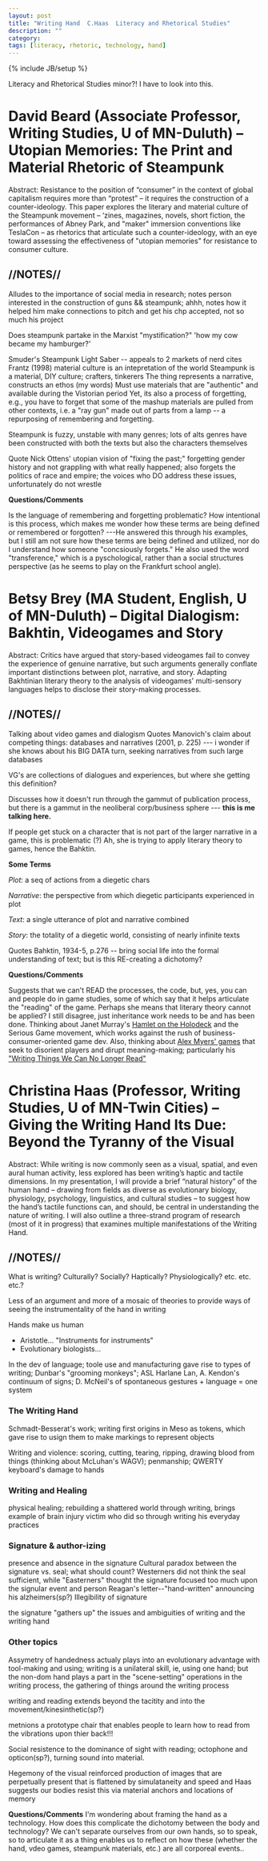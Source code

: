 ```yaml
---
layout: post
title: "Writing Hand  C.Haas  Literacy and Rhetorical Studies"
description: ""
category: 
tags: [literacy, rhetoric, technology, hand]
---
```

{% include JB/setup %}

Literacy and Rhetorical Studies minor?! I have to look into this.
# David Beard (Associate Professor, Writing Studies, U of MN-Duluth) – Utopian Memories: The Print and Material Rhetoric of Steampunk 

Abstract: Resistance to the position of “consumer” in the context of global capitalism requires more than “protest” – it requires the construction of a counter-ideology. This paper explores the literary and material culture of the Steampunk movement – ‘zines, magazines, novels, short fiction, the performances of Abney Park, and "maker" immersion conventions like TeslaCon – as rhetorics that articulate such a counter-ideology, with an eye toward assessing the effectiveness of "utopian memories" for resistance to consumer culture. 

## //NOTES//

Alludes to the importance of social media in research; notes person interested in the construction of guns && steampunk; ahhh, notes how it helped him make connections to pitch and get his chp accepted, not so much his project

Does steampunk partake in the Marxist "mystification?" 'how my cow became my hamburger?'

Smuder's Steampunk Light Saber -- appeals to 2 markets of nerd
cites Frantz (1998) material culture is an intepretation of the world
Steampunk is a material, DIY culture; crafters, tinkerers
The thing represents a narrative, constructs an ethos (my words)
Must use materials that are "authentic" and available during the Vistorian period
Yet, its also a process of forgetting, e.g., you have to forget that some of the mashup materials are pulled from other contexts, i.e. a "ray gun" made out of parts from a lamp -- a repurposing of remembering and forgetting.

Steampunk is fuzzy, unstable with many genres; lots of alts
genres have been constructed with both the texts but also the characters themselves

Quote Nick Ottens' utopian vision of "fixing the past;" forgetting gender history and not grappling with what really happened; also forgets the politics of race and empire; the voices who DO address these issues, unfortunately do not wrestle

**Questions/Comments**

Is the language of remembering and forgetting problematic? How intentional is this process, which makes me wonder how these terms are being defined or remembered or forgotten? ---He answered this through his examples, but I still am not sure how these terms are being defined and utilized, nor do I understand how someone "concsiously forgets." He also used the word "transference," which is a pyschological, rather than a social structures perspective (as he seems to play on the Frankfurt school angle).

# Betsy Brey (MA Student, English, U of MN-Duluth) – Digital Dialogism: Bakhtin, Videogames and Story

Abstract: Critics have argued that story-based videogames fail to convey the experience of genuine narrative, but such arguments generally conflate important distinctions between plot, narrative, and story. Adapting Bakhtinian literary theory to the analysis of videogames' multi-sensory languages helps to disclose their story-making processes.

## //NOTES//

Talking about video games and dialogism
Quotes Manovich's claim about competing things: databases and narratives (2001, p. 225) --- i wonder if she knows about his BIG DATA turn, seeking narratives from such large databases

VG's are collections of dialogues and experiences, but where she getting this definition?

Discusses how it doesn't run through the gammut of publication process, but there is a gammut in the neoliberal corp/business sphere --- **this is me talking here.**

If people get stuck on a character that is not part of the larger narrative in a game, this is problematic (?) Ah, she is trying to apply literary theory to games, hence the Bahktin.

**Some Terms**

*Plot*: a seq of actions from a diegetic chars

*Narrative*: the perspective from which diegetic participants experienced in plot

*Text*: a single utterance of plot and narrative combined

*Story*: the totality of a diegetic world, consisting of nearly infinite texts

Quotes Bahktin, 1934-5, p.276 -- bring social life into the formal understanding of text; but is this RE-creating a dichotomy?

**Questions/Comments**

Suggests that we can't READ the processes, the code, but, yes, you can and people do in game studies, some of which say that it helps articulate the "reading" of the game. Perhaps she means that literary theory cannot be applied? I still disagree, just inheritance work needs to be and has been done. Thinking about Janet Murray's [Hamlet on the Holodeck](http://www.amazon.com/Hamlet-Holodeck-Future-Narrative-Cyberspace/dp/0262631873) and the Serious Game movement, which works against the rush of business-consumer-oriented game dev. Also, thinking about [Alex Myers' games](http://alexmyers.info/) that seek to disorient players and dirupt meaning-making; particularly his ["Writing Things We Can No Longer Read"](http://alexmyers.info/Writing-Things-We-Can-No-Longer-Read)

# Christina Haas (Professor, Writing Studies, U of MN-Twin Cities) – Giving the Writing Hand Its Due: Beyond the Tyranny of the Visual

Abstract: While writing is now commonly seen as a visual, spatial, and even aural human activity, less explored has been writing’s haptic and tactile dimensions. In my presentation, I will provide a brief “natural history” of the human hand – drawing from fields as diverse as evolutionary biology, physiology, psychology, linguistics, and cultural studies – to suggest how the hand’s tactile functions can, and should, be central in understanding the nature of writing. I will also outline a three-strand program of research (most of it in progress) that examines multiple manifestations of the Writing Hand.

## //NOTES//

What is writing? Culturally? Socially? Haptically? Physiologically? etc. etc. etc.?

Less of an argument and more of a mosaic of theories to provide ways of seeing the instrumentality of the hand in writing

Hands make us human
- Aristotle... "Instruments for instruments"
- Evolutionary biologists...

In the dev of language; toole use and manufacturing gave rise to types of writing; Dunbar's "grooming monkeys"; ASL Harlane Lan, A. Kendon's continuum of signs; D. McNeil's of spontaneous gestures + language = one system

### The Writing Hand

Schmadt-Besserat's work; writing first origins in Meso as tokens, which gave rise to usign them to make markings to represent objects

Writing and violence: scoring, cutting, tearing, ripping, drawing blood from things (thinking about McLuhan's WAGV); penmanship; QWERTY keyboard's damage to hands

### Writing and Healing
physical healing; rebuilding a shattered world through writing, brings example of brain injury victim who did so through writing his everyday practices

### Signature & author-izing
presence and absence in the signature
Cultural paradox between the signature vs. seal; what should count? Westerners did not think the seal sufficient, while "Easterners" thought the signature focused too much upon the signular event and person
Reagan's letter--"hand-written" announcing his alzheimers(sp?)
Illegibility of signature

the signature "gathers up" the issues and ambiguities of writing and the writing hand

### Other topics
Assymetry of handedness actualy plays into an evolutionary advantage with tool-making and using; writing is a unilateral skill, ie, using one hand; but the non-dom hand plays a part in the "scene-setting" operations in the writing process, the gathering of things around the writing process

writing and reading extends beyond the tacitity and into the movement/kinesinthetic(sp?)

metnions a prototype chair that enables people to learn how to read from the vibrations upon thier back!!!

Social resistence to the dominance of sight with reading; octophone and opticon(sp?), turning sound into material.

Hegemony of the visual reinforced production of images that are perpetually present that is flattened by simulataneity and speed and Haas suggests our bodies resist this via material anchors and locations of memory

**Questions/Comments**
I'm wondering about framing the hand as a technology. How does this complicate the dichotomy between the body and technology? We can't separate ourselves from our own hands, so to speak, so to articulate it as a thing enables us to reflect on how these (whether the hand, vdeo games, steampunk materials, etc.) are all corporeal events..
